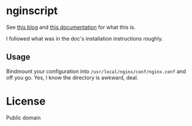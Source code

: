 # nginscript

See [this blog](https://www.nginx.com/blog/launching-nginscript-and-looking-ahead/) and [this documentation](https://www.nginx.com/resources/wiki/nginScript/) for what this is.

I followed what was in the doc's installation instructions roughly.

## Usage

Bindmount your configuration into `/usr/local/nginx/conf/nginx.conf` and off
you go. Yes, I know the directory is awkward, deal.

# License

Public domain
